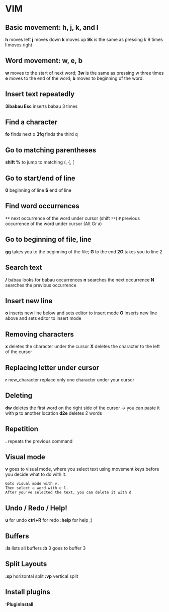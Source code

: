 # VIM

## Basic movement: h, j, k, and l
**h** moves left
**j** moves down
**k** moves up					**9k** is the same as pressing k 9 times
**l** moves right

## Word movement: w, e, b
**w** moves to the start of next word; **3w** is the same as pressing w three times
**e** moves to the end of the word; 
**b** moves to beginning of the word. 

## Insert text repeatedly
**3ibabau Esc** inserts babau 3 times

## Find a character
**fo** finds next o
**3fq** finds the third q

## Go to matching parentheses
**shift %** to jump to matching (, {, [

## Go to start/end of line
**0** beginning of line
**$** end of line

## Find word occurrences
**``**``** next occurrence of the word under cursor (shift ``**``)
**``#``** previous occurrence of the word under cursor (Alt Gr ``#``)

## Go to beginning of file, line
**gg** takes you to the beginning of the file; 
**G** to the end
**2G** takes you to line 2

## Search text
**/** babau looks for babau occurrences
**n** searches the next occurrence
**N** searches the previous occurrence

## Insert new line
**o** inserts new line below and sets editor to insert mode
**O** inserts new line above and sets editor to insert mode

## Removing characters
**x** deletes the character under the cursor
**X** deletes the character to the left of the cursor

## Replacing letter under cursor
**r** new_character replace only one character under your cursor

## Deleting
**dw** deletes the first word on the right side of the cursor → you can paste it with **p** to another location
**d2e** deletes 2 words

## Repetition
**.** repeats the previous command

## Visual mode
**v** goes to visual mode, where you select text using movement keys before you decide what to do with it.

```
Goto visual mode with v.
Then select a word with e l.
After you've selected the text, you can delete it with d
```

## Undo / Redo / Help!
**u** for undo
**ctrl+R** for redo
**:help** for help ;)

## Buffers
**:ls** lists all buffers
**:b** 3 goes to buffer 3

## Split Layouts
**:sp** <filename> horizontal split
**:vp** <filename> vertical split

## Install plugins
**:PluginInstall**